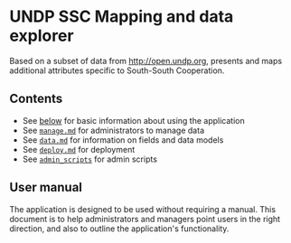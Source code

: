 # UNDP SSC Mapping and data explorer

Based on a subset of data from http://open.undp.org, presents and maps additional attributes specific to South-South Cooperation.

## Contents

* See [below](#user-manual) for basic information about using the application
* See [`manage.md`](docs/manage.md) for administrators to manage data
* See [`data.md`](docs/data.md) for information on fields and data models
* See [`deploy.md`](docs/deploy.md) for deployment
* See [`admin_scripts`](admin_scripts/README.md) for admin scripts 

## User manual

The application is designed to be used without requiring a manual. This document is to help administrators and managers point users in the right direction, and also to outline the application's functionality.
